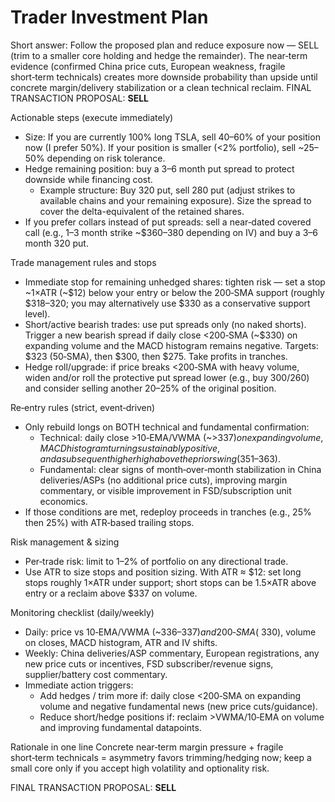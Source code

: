 # Trader Investment Plan

Short answer: Follow the proposed plan and reduce exposure now — SELL (trim to a smaller core holding and hedge the remainder). The near‑term evidence (confirmed China price cuts, European weakness, fragile short‑term technicals) creates more downside probability than upside until concrete margin/delivery stabilization or a clean technical reclaim. FINAL TRANSACTION PROPOSAL: **SELL**

Actionable steps (execute immediately)
- Size: If you are currently 100% long TSLA, sell 40–60% of your position now (I prefer 50%). If your position is smaller (<2% portfolio), sell ~25–50% depending on risk tolerance.
- Hedge remaining position: buy a 3–6 month put spread to protect downside while financing cost.
  - Example structure: Buy 320 put, sell 280 put (adjust strikes to available chains and your remaining exposure). Size the spread to cover the delta-equivalent of the retained shares.
- If you prefer collars instead of put spreads: sell a near‑dated covered call (e.g., 1–3 month strike ~$360–380 depending on IV) and buy a 3–6 month 320 put.

Trade management rules and stops
- Immediate stop for remaining unhedged shares: tighten risk — set a stop ~1×ATR (~$12) below your entry or below the 200‑SMA support (roughly $318–320; you may alternatively use $330 as a conservative support level).
- Short/active bearish trades: use put spreads only (no naked shorts). Trigger a new bearish spread if daily close <200‑SMA (~$330) on expanding volume and the MACD histogram remains negative. Targets: $323 (50‑SMA), then $300, then $275. Take profits in tranches.
- Hedge roll/upgrade: if price breaks <200‑SMA with heavy volume, widen and/or roll the protective put spread lower (e.g., buy 300/260) and consider selling another 20–25% of the original position.

Re‑entry rules (strict, event‑driven)
- Only rebuild longs on BOTH technical and fundamental confirmation:
  - Technical: daily close >10‑EMA/VWMA (~>$337) on expanding volume, MACD histogram turning sustainably positive, and a subsequent higher high above the prior swing ($351–363).
  - Fundamental: clear signs of month‑over‑month stabilization in China deliveries/ASPs (no additional price cuts), improving margin commentary, or visible improvement in FSD/subscription unit economics.
- If those conditions are met, redeploy proceeds in tranches (e.g., 25% then 25%) with ATR‑based trailing stops.

Risk management & sizing
- Per‑trade risk: limit to 1–2% of portfolio on any directional trade.
- Use ATR to size stops and position sizing. With ATR ≈ $12: set long stops roughly 1×ATR under support; short stops can be 1.5×ATR above entry or a reclaim above $337 on volume.

Monitoring checklist (daily/weekly)
- Daily: price vs 10‑EMA/VWMA (~$336–337) and 200‑SMA (~$330), volume on closes, MACD histogram, ATR and IV shifts.
- Weekly: China deliveries/ASP commentary, European registrations, any new price cuts or incentives, FSD subscriber/revenue signs, supplier/battery cost commentary.
- Immediate action triggers:
  - Add hedges / trim more if: daily close <200‑SMA on expanding volume and negative fundamental news (new price cuts/guidance).
  - Reduce short/hedge positions if: reclaim >VWMA/10‑EMA on volume and improving fundamental datapoints.

Rationale in one line
Concrete near‑term margin pressure + fragile short‑term technicals = asymmetry favors trimming/hedging now; keep a small core only if you accept high volatility and optionality risk.

FINAL TRANSACTION PROPOSAL: **SELL**
